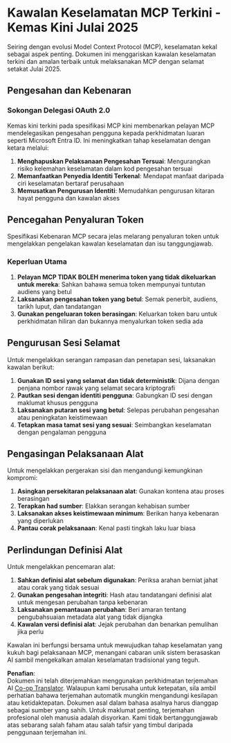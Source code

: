 <!--
CO_OP_TRANSLATOR_METADATA:
{
  "original_hash": "b59b477037dc1dd6b1740a0420f3be14",
  "translation_date": "2025-07-17T08:46:33+00:00",
  "source_file": "02-Security/mcp-security-controls-2025.md",
  "language_code": "ms"
}
-->
# Kawalan Keselamatan MCP Terkini - Kemas Kini Julai 2025

Seiring dengan evolusi Model Context Protocol (MCP), keselamatan kekal sebagai aspek penting. Dokumen ini menggariskan kawalan keselamatan terkini dan amalan terbaik untuk melaksanakan MCP dengan selamat setakat Julai 2025.

## Pengesahan dan Kebenaran

### Sokongan Delegasi OAuth 2.0

Kemas kini terkini pada spesifikasi MCP kini membenarkan pelayan MCP mendelegasikan pengesahan pengguna kepada perkhidmatan luaran seperti Microsoft Entra ID. Ini meningkatkan tahap keselamatan dengan ketara melalui:

1. **Menghapuskan Pelaksanaan Pengesahan Tersuai**: Mengurangkan risiko kelemahan keselamatan dalam kod pengesahan tersuai  
2. **Memanfaatkan Penyedia Identiti Terkenal**: Mendapat manfaat daripada ciri keselamatan bertaraf perusahaan  
3. **Memusatkan Pengurusan Identiti**: Memudahkan pengurusan kitaran hayat pengguna dan kawalan akses  

## Pencegahan Penyaluran Token

Spesifikasi Kebenaran MCP secara jelas melarang penyaluran token untuk mengelakkan pengelakan kawalan keselamatan dan isu tanggungjawab.

### Keperluan Utama

1. **Pelayan MCP TIDAK BOLEH menerima token yang tidak dikeluarkan untuk mereka**: Sahkan bahawa semua token mempunyai tuntutan audiens yang betul  
2. **Laksanakan pengesahan token yang betul**: Semak penerbit, audiens, tarikh luput, dan tandatangan  
3. **Gunakan pengeluaran token berasingan**: Keluarkan token baru untuk perkhidmatan hiliran dan bukannya menyalurkan token sedia ada  

## Pengurusan Sesi Selamat

Untuk mengelakkan serangan rampasan dan penetapan sesi, laksanakan kawalan berikut:

1. **Gunakan ID sesi yang selamat dan tidak deterministik**: Dijana dengan penjana nombor rawak yang selamat secara kriptografi  
2. **Pautkan sesi dengan identiti pengguna**: Gabungkan ID sesi dengan maklumat khusus pengguna  
3. **Laksanakan putaran sesi yang betul**: Selepas perubahan pengesahan atau peningkatan keistimewaan  
4. **Tetapkan masa tamat sesi yang sesuai**: Seimbangkan keselamatan dengan pengalaman pengguna  

## Pengasingan Pelaksanaan Alat

Untuk mengelakkan pergerakan sisi dan mengandungi kemungkinan kompromi:

1. **Asingkan persekitaran pelaksanaan alat**: Gunakan kontena atau proses berasingan  
2. **Terapkan had sumber**: Elakkan serangan kehabisan sumber  
3. **Laksanakan akses keistimewaan minimum**: Berikan hanya kebenaran yang diperlukan  
4. **Pantau corak pelaksanaan**: Kenal pasti tingkah laku luar biasa  

## Perlindungan Definisi Alat

Untuk mengelakkan pencemaran alat:

1. **Sahkan definisi alat sebelum digunakan**: Periksa arahan berniat jahat atau corak yang tidak sesuai  
2. **Gunakan pengesahan integriti**: Hash atau tandatangani definisi alat untuk mengesan perubahan tanpa kebenaran  
3. **Laksanakan pemantauan perubahan**: Beri amaran tentang pengubahsuaian metadata alat yang tidak dijangka  
4. **Kawalan versi definisi alat**: Jejak perubahan dan benarkan pemulihan jika perlu  

Kawalan ini berfungsi bersama untuk mewujudkan tahap keselamatan yang kukuh bagi pelaksanaan MCP, menangani cabaran unik sistem berasaskan AI sambil mengekalkan amalan keselamatan tradisional yang teguh.

**Penafian**:  
Dokumen ini telah diterjemahkan menggunakan perkhidmatan terjemahan AI [Co-op Translator](https://github.com/Azure/co-op-translator). Walaupun kami berusaha untuk ketepatan, sila ambil perhatian bahawa terjemahan automatik mungkin mengandungi kesilapan atau ketidaktepatan. Dokumen asal dalam bahasa asalnya harus dianggap sebagai sumber yang sahih. Untuk maklumat penting, terjemahan profesional oleh manusia adalah disyorkan. Kami tidak bertanggungjawab atas sebarang salah faham atau salah tafsir yang timbul daripada penggunaan terjemahan ini.